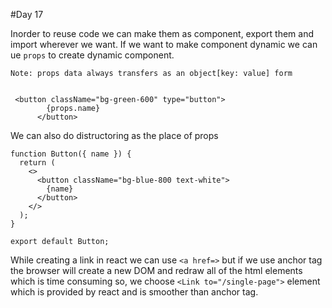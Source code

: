 #Day 17

Inorder to reuse code we can make them as component, export them and import wherever we want. If we want to make component dynamic we can ue `props` to create dynamic component.

`Note: props data always transfers as an object[key: value] form`

```

 <button className="bg-green-600" type="button">
        {props.name}
      </button>
```

We can also do distructoring as the place of props

```
function Button({ name }) {
  return (
    <>
      <button className="bg-blue-800 text-white">
        {name}
      </button>
    </>
  );
}

export default Button;
```

While creating a link in react we can use `<a href=>` but if we use anchor tag the browser will create a new DOM and redraw all of the html elements which is time consuming so, we choose `<Link to="/single-page">` element which is provided by react and is smoother than anchor tag.
